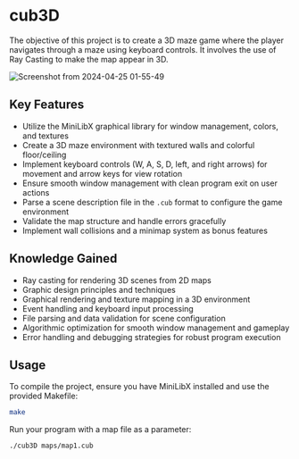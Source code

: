 # cub3D

The objective of this project is to create a 3D maze game where the player navigates through a maze using keyboard controls. It involves the use of Ray Casting to make the map appear in 3D.


![Screenshot from 2024-04-25 01-55-49](https://github.com/Y2Kgunner/cub3d/assets/84834112/7e78a2f7-0e17-4e8f-96ac-fad6c6181157)

## Key Features

- Utilize the MiniLibX graphical library for window management, colors, and textures
- Create a 3D maze environment with textured walls and colorful floor/ceiling
- Implement keyboard controls (W, A, S, D, left, and right arrows) for movement and arrow keys for view rotation
- Ensure smooth window management with clean program exit on user actions
- Parse a scene description file in the `.cub` format to configure the game environment
- Validate the map structure and handle errors gracefully
- Implement wall collisions and a minimap system as bonus features

## Knowledge Gained

- Ray casting for rendering 3D scenes from 2D maps
- Graphic design principles and techniques
- Graphical rendering and texture mapping in a 3D environment
- Event handling and keyboard input processing
- File parsing and data validation for scene configuration
- Algorithmic optimization for smooth window management and gameplay
- Error handling and debugging strategies for robust program execution

## Usage

To compile the project, ensure you have MiniLibX installed and use the provided Makefile:

```sh
make
```

Run your program with a map file as a parameter:

```sh
./cub3D maps/map1.cub
```
